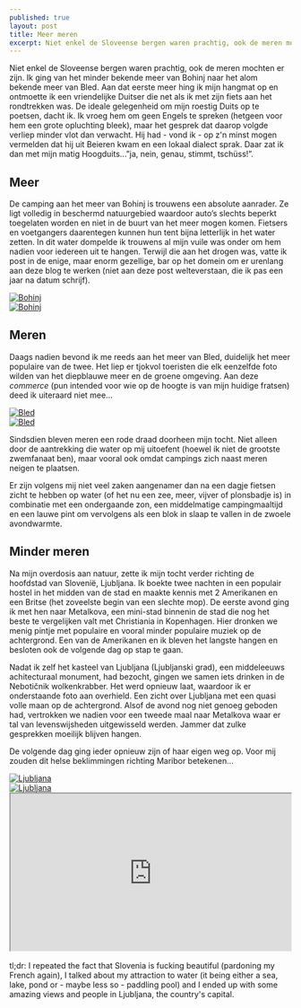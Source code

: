 ```yaml
---
published: true
layout: post
title: Meer meren
excerpt: Niet enkel de Sloveense bergen waren prachtig, ook de meren mochten er zijn. Ik ging van het minder bekende meer van Bohinj naar het alom bekende meer van Bled. Aan dat eerste meer hing ik mijn hangmat op en ontmoette ik een vriendelijke Duitser die net als ik met zijn fiets aan het rondtrekken was. De ideale gelegenheid om mijn roestig Duits op te poetsen, dacht ik. Ik vroeg hem om geen Engels te spreken (hetgeen voor hem een grote opluchting bleek), maar het gesprek dat daarop volgde verliep minder vlot dan verwacht. Hij had - vond ik - op z'n minst mogen vermelden dat hij uit Beieren kwam en een lokaal dialect sprak. Daar zat ik dan met mijn matig Hoogduits...”ja, nein, genau, stimmt, tschüss!”.
---
```

Niet enkel de Sloveense bergen waren prachtig, ook de meren mochten er zijn. Ik ging van het minder bekende meer van Bohinj naar het alom bekende meer van Bled. Aan dat eerste meer hing ik mijn hangmat op en ontmoette ik een vriendelijke Duitser die net als ik met zijn fiets aan het rondtrekken was. De ideale gelegenheid om mijn roestig Duits op te poetsen, dacht ik. Ik vroeg hem om geen Engels te spreken (hetgeen voor hem een grote opluchting bleek), maar het gesprek dat daarop volgde verliep minder vlot dan verwacht. Hij had - vond ik - op z'n minst mogen vermelden dat hij uit Beieren kwam en een lokaal dialect sprak. Daar zat ik dan met mijn matig Hoogduits...”ja, nein, genau, stimmt, tschüss!”.

## Meer

De camping aan het meer van Bohinj is trouwens een absolute aanrader. Ze ligt volledig in beschermd natuurgebied waardoor auto’s slechts beperkt toegelaten worden en niet in de buurt van het meer mogen komen. Fietsers en voetgangers daarentegen kunnen hun tent bijna letterlijk in het water zetten. In dit water dompelde ik trouwens al mijn vuile was onder om hem nadien voor iedereen uit te hangen. Terwijl die aan het drogen was, vatte ik post in de enige, maar enorm gezellige, bar op het domein om er urenlang aan deze blog te werken (niet aan deze post welteverstaan, die ik pas een jaar na datum schrijf).

<div class="row">
<article class="6u 12u$(xsmall) work-item">
<a href="{{ site.github.url }}/images/posts/Bohinj 1.jpg" class="image fit thumb"><img src="{{ site.github.url }}/images/posts/Bohinj1_Small.jpg" alt="Bohinj" /></a>
</article>
<article class="6u$ 12u$(xsmall) work-item">
<a href="{{ site.github.url }}/images/posts/Bohinj 2.jpg" class="image fit thumb"><img src="{{ site.github.url }}/images/posts/Bohinj2_Small.jpg" alt="Bohinj" /></a>
</article>
</div>

## Meren

Daags nadien bevond ik me reeds aan het meer van Bled, duidelijk het meer populaire van de twee. Het liep er tjokvol toeristen die elk eenzelfde foto wilden van het diepblauwe meer en de groene omgeving. Aan deze *commerce* (pun intended voor wie op de hoogte is van mijn huidige fratsen) deed ik uiteraard niet mee...

<div class="row">
<article class="6u 12u$(xsmall) work-item">
<a href="{{ site.github.url }}/images/posts/Bled 1.jpg" class="image fit thumb"><img src="{{ site.github.url }}/images/posts/Bled1_Small.jpg" alt="Bled" /></a>
</article>
<article class="6u$ 12u$(xsmall) work-item">
<a href="{{ site.github.url }}/images/posts/Bled 2.jpg" class="image fit thumb"><img src="{{ site.github.url }}/images/posts/Bled2_Small.jpg" alt="Bled" /></a>
</article>
</div>

Sindsdien bleven meren een rode draad doorheen mijn tocht. Niet alleen door de aantrekking die water op mij uitoefent (hoewel ik niet de grootste zwemfanaat ben), maar vooral ook omdat campings zich naast meren neigen te plaatsen. 

Er zijn volgens mij niet veel zaken aangenamer dan na een dagje fietsen zicht te hebben op water (of het nu een zee, meer, vijver of plonsbadje is) in combinatie met een ondergaande zon, een middelmatige campingmaaltijd en een lauwe pint om vervolgens als een blok in slaap te vallen in de zwoele avondwarmte.

## Minder meren

Na mijn overdosis aan natuur, zette ik mijn tocht verder richting de hoofdstad van Slovenië, Ljubljana. Ik boekte twee nachten in een populair hostel in het midden van de stad en maakte kennis met 2 Amerikanen en een Britse (het zoveelste begin van een slechte mop). De eerste avond ging ik met hen naar Metalkova, een mini-stad binnenin de stad die nog het beste te vergelijken valt met Christiania in Kopenhagen. Hier dronken we menig pintje met populaire en vooral minder populaire muziek op de achtergrond. Een van de Amerikanen en ik bleven het langste hangen en besloten ook de volgende dag op stap te gaan.

Nadat ik zelf het kasteel van Ljubljana (Ljubljanski grad), een middeleeuws achitecturaal monument, had bezocht, gingen we samen iets drinken in de Nebotičnik wolkenkrabber. Het werd opnieuw laat, waardoor ik er onderstaande foto aan overhield. Een zicht over Ljubljana met een quasi volle maan op de achtergrond. Alsof de avond nog niet genoeg geboden had, vertrokken we nadien voor een tweede maal naar Metalkova waar er tal van levenswijsheden uitgewisseld werden. Jammer dat zulke gesprekken moeilijk blijven hangen.

De volgende dag ging ieder opnieuw zijn of haar eigen weg op. Voor mij zouden dit helse beklimmingen richting Maribor betekenen...

<div class="row">
<article class="6u 12u$(xsmall) work-item">
<a href="{{ site.github.url }}/images/posts/Ljubljana 1.jpg" class="image fit thumb"><img src="{{ site.github.url }}/images/posts/Ljubljana1_Small.jpg" alt="Ljubljana" /></a>
</article>
<article class="6u$ 12u$(xsmall) work-item">
<a href="{{ site.github.url }}/images/posts/Ljubljana 2.jpg" class="image fit thumb"><img src="{{ site.github.url }}/images/posts/Ljubljana2_Small.jpg" alt="Ljubljana" /></a>
</article>
</div>

<style>.embed-container { position: relative; padding-bottom: 56.25%; height: 0; overflow: hidden; max-width: 100%; } .embed-container iframe, .embed-container object, .embed-container embed { position: absolute; top: 0; left: 0; width: 100%; height: 100%; }</style><div class='embed-container'><iframe src='https://www.google.com/maps/d/embed?mid=1h52MkOEyZpzAVWLbLCiISP-lOKk' width='640' height='480'></iframe></div>
<br>
tl;dr: I repeated the fact that Slovenia is fucking beautiful (pardoning my French again), I talked about my attraction to water (it being either a sea, lake, pond or - maybe less so - paddling pool) and I ended up with some amazing views and people in Ljubljana, the country's capital.
